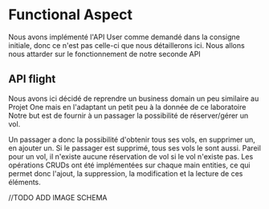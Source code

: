 # Functional Aspect

Nous avons implémenté l'API User comme demandé dans la consigne initiale, donc ce n'est pas celle-ci que nous détaillerons ici. Nous allons nous attarder
sur le fonctionnement de notre seconde API

## API flight
Nous avons ici décidé de reprendre un business domain un peu similaire au Projet One mais en l'adaptant un petit peu à la donnée de ce laboratoire
Notre but est de fournir à un passager la possibilité de réserver/gérer un vol.

Un passager a donc la possibilité d'obtenir tous ses vols, en supprimer un, en ajouter un. Si le passager est supprimé, tous ses vols le sont aussi. Pareil pour un vol, il n'existe aucune réservation de vol si le vol n'existe pas. Les opérations CRUDs ont été implémentées sur chaque main entities, ce qui permet donc l'ajout, la suppression, la modification et la lecture de ces éléments.

//TODO ADD IMAGE SCHEMA
